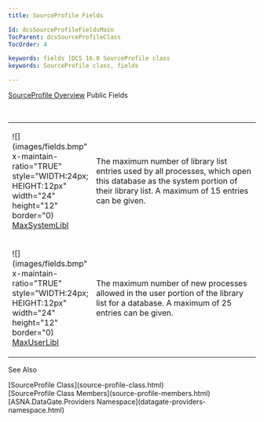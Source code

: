 ```yaml
---
title: SourceProfile Fields

Id: dcsSourceProfileFieldsMain
TocParent: dcsSourceProfileClass
TocOrder: 4

keywords: fields [DCS 16.0 SourceProfile class
keywords: SourceProfile class, fields

---
```


[SourceProfile Overview](source-profile-class.html) 
Public Fields

<br />

<table class="dtTABLE" id="table3" x-use-null-cells="x-use-null-cells" style="border-spacing: 0px" cellspacing="0">
          <colgroup span="1">
            <col span="1" style="WIDTH: 20%" />
            <col span="1" style="WIDTH: 70%" />
          </colgroup>
          <tr>
            <td colspan="1" rowspan="1">

![](images/fields.bmp" x-maintain-ratio="TRUE" style="WIDTH:24px; HEIGHT:12px" width="24" height="12" border="0) [MaxSystemLibl](dcsMaxSystemLiblEnumeration.html) 
</td>
            <td colspan="1" rowspan="1">

The maximum number of library list entries used by all processes, which open this database as the system portion of their library list. A maximum of 15 entries can be given.
</td>
          </tr>
          <tr>
            <td colspan="1" rowspan="1">

![](images/fields.bmp" x-maintain-ratio="TRUE" style="WIDTH:24px; HEIGHT:12px" width="24" height="12" border="0) [MaxUserLibl](dcsMaxUserLiblEnumeration.html) 
</td>
            <td colspan="1" rowspan="1">

The maximum number of new processes allowed in the user portion of the library list for a database. A maximum of 25 entries can be given.
</td>
          </tr>
</table>

See Also

<dl />
      [SourceProfile Class](source-profile-class.html)
      <br />
      [SourceProfile Class Members](source-profile-members.html)
      <br />
      [ASNA.DataGate.Providers Namespace](datagate-providers-namespace.html)

